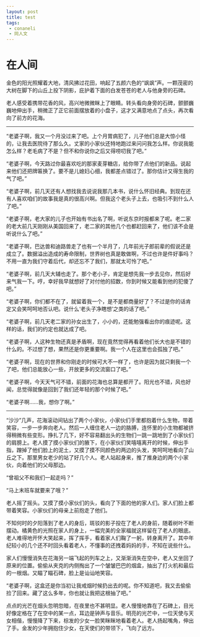```yaml
---
layout: post
title: test
tags:
 - conaneli
 - 同人文
---
```


# 在人间



金色的阳光照耀着大地，清风拂过花田，响起了五颜六色的“飒飒”声。一颗茂密的大树在脚下的山丘上投下阴影，庇护着下面的白发苍苍的老人与他身旁的石碑。

老人感受着携带花香的风，高兴地微微眯上了眼睛。转头看向身旁的石碑，颤颤巍巍地伸出手，稍微正了正它前面摆放着的小盘子，这才又满意地点了点头，再次看向了前方的花海。

***

“老婆子啊，我又一个月没过来了吧。上个月胃病犯了，儿子他们总是大惊小怪的，让我去医院待了那么久。丈家的小家伙还特地跑过来问问我怎么样。你说我能怎么样？老毛病了不是？但不和你说你之后又得唠叨我了吧。”

“老婆子啊，今天路过你最喜欢吃的那家麦芽糖店，给你带了点他们的新品。说起来他们还把牌匾换了。要不是儿媳妇心细，我都差点错过了。那你估计又得生我的气了吧。”

“老婆子啊，前几天还有人想找我去说说我那几本书，说什么怀旧经典。到现在还有人喜欢咱们的故事我是真的很高兴啊。但我这个老头子上去，也吸引不到什么人了吧。”

“老婆子啊，老大家的儿子也开始有书出名了啊，听说东京时报都来了呢。老二家的老大前几天刚刚从美国回来了，老二家的其他几个也都赶回来了，他们该不会是听说什么了吧。”

“老婆子啊，巴达兽和迪路兽走了也有一个半月了，几年前光子郎前辈的假说还是成立了。数据溢出造成的寿命限制，世界树也真是敢做啊，不过也许是件好事吗？不用一直为我们守着后代，却还忘不了我们，那就太可怜了吧。”

“老婆子啊，前几天大辅也走了。那个老小子，肯定是想先我一步去见你，然后好来气我一下。哼，幸好我早就想好了对付他的招数，你到时候又能看到他的犯傻了吧。”

“老婆子啊，你们都不在了，就留着我一个，是不是都商量好了？不过是你的话肯定又会笑呵呵地否认吧。说什么‘老头子净瞎想’之类的话了吧。”

“老婆子啊，前几天老二家的孙女出生了，小小的，还能勉强看出你的痕迹呢。这样的话，我们的约定也就达成了吧。

“老婆子啊，人这种生物还真是矛盾啊，现在竟然觉得再看着他们长大也是不错的什么的。不过想了想，果然还是你更重要啊。我一个人在这里也会孤独了吧。”

“老婆子啊，现在的世界和你刚走的时候可大不一样了，也许是因为就只剩我一个了吧，他们总能放心一些，开放更多的交流窗口了吧。”

“老婆子啊，今天天气可不错，前面的花海也总算是都开了。阳光也不错，风也好闻，总觉得就像是回到了我们还年轻的那个时候了吧。”

“老婆子啊……我，想你了啊。”

***

“沙沙”几声，花海滚动间钻出了两个小家伙，小家伙们手里都抱着什么生物，带着笑容，一步一步奔向老人。然后一人缠住老人一边的胳膊，连怀里的小生物都被挤得稍微有些变形。挣扎了几下，好不容易翻出头的生物们一跳一跳地到了小家伙们的肩膀上。老人摸了摸小家伙们的腋下，在小家伙们笑嘻嘻离开的时候，伸出手指，蹭掉了他们脸上的泥土，又摸了摸不同颜色的两边的头发，笑呵呵地看向了山丘之下。那里男女老少的站了好几个人。老人站起身来，推了推身边的两个小家伙，向着他们的父母那边。

“曾祖父不和我们一起走吗？”

“马上末班车就要来了哦？”

老人摇了摇头。又摸了摸小家伙们的头，看向了下面的他的家人们。家人们脸上都带着笑容。小家伙们的母亲上前抱走了他们。

不知何时的夕阳落到了老人的身后，斑驳的影子投在了老人的身前，随着树叶不断摆动。橘黄色的光照在家人的身上，一幅完美的全家福就这样留在了老人的眼底。老人难得地开怀大笑起来，挥了挥手，看着家人们鞠了一躬，转身离开了。其中年纪较小的几个还不时回头看着老人，不懂事的还拽着妈妈的手，不知在说些什么。

家人们慢慢消失在花海另一端飞起的列车之上，又渐渐消失在空中，老人又坐回了原来的位置。偷偷从夹克的内侧掏出了一个皱皱巴巴的烟盒，抽出了打火机和最后的一根烟。又瞄了瞄石碑，脸上是讪讪地笑容。

“老婆子啊，这盒还是你当初让我戒烟时候扔出去的呢。你不知道吧，我又去偷偷捡了回来。藏了这么多年，你也就让我把这根抽了吧。”

点点的光芒在烟头忽明忽暗，在夜里也不甚明显。老人慢慢地靠在了石碑上，目光好像定格在了在空中的某一点，耳边是钟声与音乐。明亮的光芒中，一位天使与天女相偕，慢慢降了下来，棕发的少女一脸笑眯眯地看着老人。老人扬起嘴角，伸出了手。金发的少年拥抱住少女，在天使们的带领下，飞向了远方。

